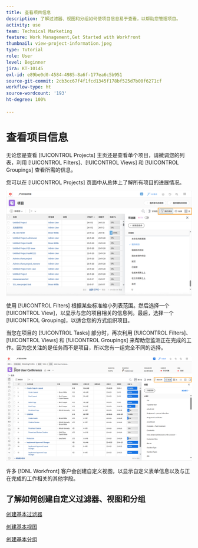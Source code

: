 ```yaml
---
title: 查看项目信息
description: 了解过滤器、视图和分组如何使项目信息易于查看，以帮助您管理项目。
activity: use
team: Technical Marketing
feature: Work Management,Get Started with Workfront
thumbnail: view-project-information.jpeg
type: Tutorial
role: User
level: Beginner
jira: KT-10145
exl-id: e89be0d0-4584-4985-8a6f-177ea6c5b951
source-git-commit: 2cb3cc67f4f1fcd1345f178bf525d7b00f6271cf
workflow-type: ht
source-wordcount: '193'
ht-degree: 100%

---
```


# 查看项目信息

无论您是查看 [!UICONTROL Projects] 主页还是查看单个项目，请微调您的列表，利用 [!UICONTROL Filters]、[!UICONTROL Views] 和 [!UICONTROL Groupings] 查看所需的信息。

您可以在 [!UICONTROL Projects] 页面中从总体上了解所有项目的进展情况。

![显示过滤器的项目页面](assets/planner-fund-project-page-fvg-copy.png)

使用 [!UICONTROL Filters] 根据某些标准缩小列表范围。然后选择一个 [!UICONTROL View]，以显示与您的项目相关的信息列。最后，选择一个 [!UICONTROL Grouping]，以适合您的方式组织项目。

当您在项目的 [!UICONTROL Tasks] 部分时，再次利用 [!UICONTROL Filters]、[!UICONTROL Views] 和 [!UICONTROL Groupings] 来帮助您监测正在完成的工作。因为您关注的是任务而不是项目，所以您有一组完全不同的选择。

![显示视图的项目任务列表](assets/planner-fund-task-list-fvg.png)

许多 [!DNL Workfront] 客户会创建自定义视图，以显示自定义表单信息以及与正在完成的工作相关的其他字段。

## 了解如何创建自定义过滤器、视图和分组

[创建基本过滤器](https://experienceleague.adobe.com/docs/workfront-learn/tutorials-workfront/reporting/basic-reporting/create-a-basic-filter.html?lang=zh-Hans)

[创建基本视图](https://experienceleague.adobe.com/docs/workfront-learn/tutorials-workfront/reporting/basic-reporting/create-a-basic-view.html?lang=zh-Hans)

[创建基本分组](https://experienceleague.adobe.com/docs/workfront-learn/tutorials-workfront/reporting/basic-reporting/create-a-basic-grouping.html?lang=zh-Hans)
